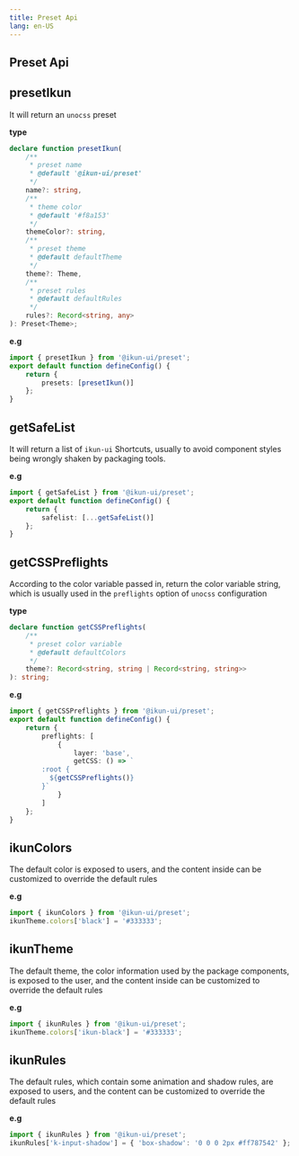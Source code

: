 ```yaml
---
title: Preset Api
lang: en-US
---
```


## Preset Api

## presetIkun

It will return an `unocss` preset

**type**

```typescript jsx
declare function presetIkun(
	/**
	 * preset name
	 * @default '@ikun-ui/preset'
	 */
	name?: string,
	/**
	 * theme color
	 * @default '#f8a153'
	 */
	themeColor?: string,
	/**
	 * preset theme
	 * @default defaultTheme
	 */
	theme?: Theme,
	/**
	 * preset rules
	 * @default defaultRules
	 */
	rules?: Record<string, any>
): Preset<Theme>;
```

**e.g**

```typescript jsx
import { presetIkun } from '@ikun-ui/preset';
export default function defineConfig() {
	return {
		presets: [presetIkun()]
	};
}
```

## getSafeList

It will return a list of `ikun-ui` Shortcuts,
usually to avoid component styles being wrongly shaken by packaging tools.

**e.g**

```typescript jsx
import { getSafeList } from '@ikun-ui/preset';
export default function defineConfig() {
	return {
		safelist: [...getSafeList()]
	};
}
```

## getCSSPreflights

According to the color variable passed in,
return the color variable string,
which is usually used in the `preflights` option of `unocss` configuration

**type**

```typescript jsx
declare function getCSSPreflights(
	/**
	 * preset color variable
	 * @default defaultColors
	 */
	theme?: Record<string, string | Record<string, string>>
): string;
```

**e.g**

```typescript jsx
import { getCSSPreflights } from '@ikun-ui/preset';
export default function defineConfig() {
	return {
		preflights: [
			{
				layer: 'base',
				getCSS: () => `
        :root {
          ${getCSSPreflights()}
        }`
			}
		]
	};
}
```

## ikunColors

The default color is exposed to users,
and the content inside can be customized to override the default rules

**e.g**

```typescript jsx
import { ikunColors } from '@ikun-ui/preset';
ikunTheme.colors['black'] = '#333333';
```

## ikunTheme

The default theme, the color information used by the package components,
is exposed to the user,
and the content inside can be customized to override the default rules

**e.g**

```typescript jsx
import { ikunRules } from '@ikun-ui/preset';
ikunTheme.colors['ikun-black'] = '#333333';
```

## ikunRules

The default rules, which contain some animation and shadow rules,
are exposed to users,
and the content can be customized to override the default rules

**e.g**

```typescript jsx
import { ikunRules } from '@ikun-ui/preset';
ikunRules['k-input-shadow'] = { 'box-shadow': '0 0 0 2px #ff787542' };
```
